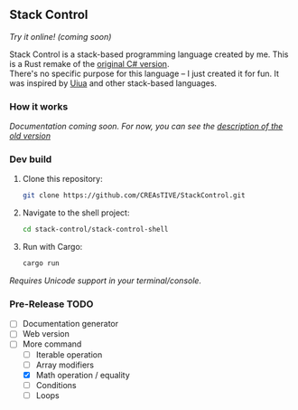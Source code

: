 Stack Control  
---
*Try it online! (coming soon)*  

Stack Control is a stack-based programming language created by me. This is a Rust remake of the [original C# version](https://github.com/CREAsTIVE/StackControl-Deprecated).  
There's no specific purpose for this language – I just created it for fun. It was inspired by [Uiua](https://www.uiua.org/) and other stack-based languages.  

### How it works  
*Documentation coming soon. For now, you can see the [description of the old version](https://github.com/CREAsTIVE/StackControl-Deprecated/blob/master/README.md)*  

### Dev build  
1. Clone this repository:  
   ```bash
   git clone https://github.com/CREAsTIVE/StackControl.git
   ```
2. Navigate to the shell project:  
   ```bash
   cd stack-control/stack-control-shell
   ```
3. Run with Cargo:  
   ```bash
   cargo run
   ```  
*Requires Unicode support in your terminal/console.*  

### Pre-Release TODO
- [ ] Documentation generator
- [ ] Web version
- [ ] More command
  - [ ] Iterable operation
  - [ ] Array modifiers
  - [x] Math operation / equality
  - [ ] Conditions
  - [ ] Loops